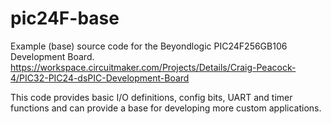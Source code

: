 # pic24F-base
Example (base) source code for the Beyondlogic PIC24F256GB106 Development Board.
https://workspace.circuitmaker.com/Projects/Details/Craig-Peacock-4/PIC32-PIC24-dsPIC-Development-Board

This code provides basic I/O definitions, config bits, UART and timer functions and can provide a base for developing more custom applications.
